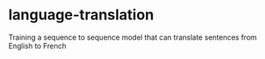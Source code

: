 # language-translation
 Training a sequence to sequence model that can translate sentences from English to French

